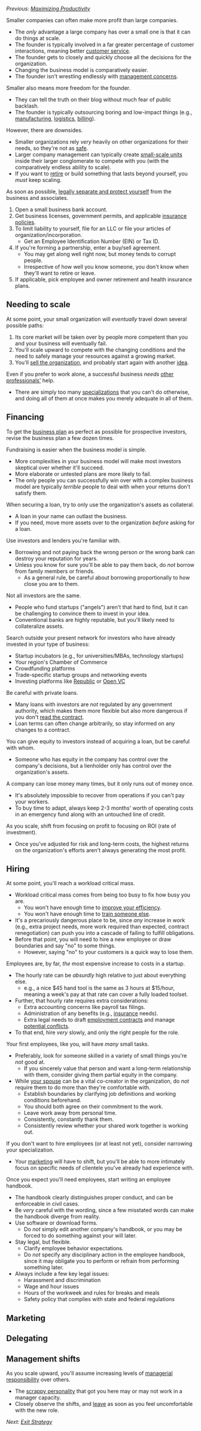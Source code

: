 
*Previous: [Maximizing Productivity](entrepreneur-5_productivity.md)*

Smaller companies can often make more profit than large companies.

- The *only* advantage a large company has over a small one is that it can do things at scale.
- The founder is typically involved in a far greater percentage of customer interactions, meaning better [customer service](marketing.md).
- The founder gets to closely and quickly choose all the decisions for the organization.
- Changing the business model is comparatively easier.
- The founder isn't wrestling endlessly with [management concerns](mgmt-1_why.md).

Smaller also means more freedom for the founder.

- They can tell the truth on their blog without much fear of public backlash.
- The founder is typically outsourcing boring and low-impact things (e.g., [manufacturing](engineering.md), [logistics](logistics.md), [billing](accounting.md)).

However, there are downsides.

- Smaller organizations rely *very* heavily on other organizations for their needs, so they're not as [safe](safety-riskmgmt.md).
- Larger company management can typically create [small-scale units](mgmt-7_changes.md) inside their larger conglomerate to compete with you (with the comparatively endless ability to scale).
- If you want to [retire](entrepreneur-7_exit.md) or build something that lasts beyond yourself, you *must* keep scaling.

As soon as possible, [legally separate and protect yourself](legal-safety.md) from the business and associates.

1. Open a small business bank account.
2. Get business licenses, government permits, and applicable [insurance policies](insurance.md).
3. To limit liability to yourself, file for an LLC or file your articles of organization/incorporation.
   - Get an Employee Identification Number (EIN) or Tax ID.
4. If you're forming a partnership, enter a buy/sell agreement.
   - You may get along well right now, but money tends to corrupt people.
   - Irrespective of how well you know someone, you don't know when they'll want to retire or leave.
5. If applicable, pick employee and owner retirement and health insurance plans.

## Needing to scale

At some point, your small organization will *eventually* travel down several possible paths:

1. Its core market will be taken over by people more competent than you and your business will eventually fail.
2. You'll scale upward to compete with the changing conditions and the need to safely manage your resources against a growing market.
3. You'll [sell the organization](entrepreneur-7_exit.md), and probably start again with another [idea](entrepreneur-2_idea.md).

Even if you prefer to work alone, a successful business *needs* [other professionals'](professionals.md) help.

- There are simply too many [specializations](jobs-specialization.md) that you can't do otherwise, and doing all of them at once makes you merely adequate in all of them.

## Financing

To get the [business plan](entrepreneur-3_plan.md) as perfect as possible for prospective investors, revise the business plan a few dozen times.

Fundraising is easier when the business model is simple.

- More complexities in your business model will make most investors skeptical over whether it'll succeed.
- More elaborate or untested plans are more likely to fail.
- The only people you can successfully win over with a complex business model are typically *terrible* people to deal with when your returns don't satisfy them.

When securing a loan, try to only use the organization's assets as collateral.

- A loan in your name can outlast the business.
- If you need, move more assets over to the organization *before* asking for a loan.

Use investors and lenders you're familiar with.

- Borrowing and not paying back the wrong person or the wrong bank can destroy your reputation for years.
- Unless you know for sure you'll be able to pay them back, do *not* borrow from family members or friends.
  - As a general rule, be careful about borrowing proportionally to how close you are to them.

Not all investors are the same.

- People who fund startups ("angels") aren't that hard to find, but it can be challenging to convince them to invest in your idea.
- Conventional banks are highly reputable, but you'll likely need to collateralize assets.

Search outside your present network for investors who have already invested in your type of business:

- Startup incubators (e.g., for universities/MBAs, technology startups)
- Your region's Chamber of Commerce
- Crowdfunding platforms
- Trade-specific startup groups and networking events
- Investing platforms like [Republic](https://republic.com/) or [Open VC](https://www.openvc.app/)

Be careful with private loans.

- Many loans with investors are *not* regulated by any government authority, which makes them more flexible but also more dangerous if you don't [read the contract](people-6_contracts.md).
- Loan terms can often change arbitrarily, so stay informed on any changes to a contract.

You can give equity to investors instead of acquiring a loan, but be careful with whom.

- Someone who has equity in the company has control over the company's decisions, but a lienholder only has control over the organization's assets.

A company can lose money many times, but it only runs out of money once.

- It's absolutely impossible to recover from operations if you can't pay your workers.
- To buy time to adapt, always keep 2-3 months' worth of operating costs in an emergency fund along with an untouched line of credit.

As you scale, shift from focusing on profit to focusing on ROI (rate of investment).

- Once you've adjusted for risk and long-term costs, the highest returns on the organization's efforts aren't always generating the most profit.

## Hiring

At some point, you'll reach a workload critical mass.

- Workload critical mass comes from being too busy to fix how busy you are.
  - You won't have enough time to [improve your efficiency](success-4_routine.md).
  - You won't have enough time to [train someone else](mgmt-3_teams.md).
- It's a precariously dangerous place to be, since *any* increase in work (e.g., extra project needs, more work required than expected, contract renegotiation) can push you into a cascade of failing to fulfill obligations.
- Before that point, you will need to hire a new employee or draw boundaries and say "no" to some things.
  - However, saying "no" to your customers is a quick way to lose them.

Employees are, by far, *the* most expensive increase to costs in a startup.

- The hourly rate can be *absurdly* high relative to just about everything else.
  - e.g., a nice $45 hand tool is the same as 3 hours at $15/hour, meaning a week's pay at that rate can cover a fully loaded toolset.
- Further, that hourly rate requires extra considerations:
  - Extra accounting concerns like payroll tax filings.
  - Administration of any benefits (e.g., [insurance](insurance.md) needs).
  - Extra legal needs to draft [employment contracts](people-6_contracts.md) and manage [potential conflicts](legal-safety.md).
- To that end, hire *very* slowly, and only the right people for the role.

Your first employees, like you, will have *many* small tasks.

- Preferably, look for someone skilled in a variety of small things you're *not* good at.
  - If you sincerely value that person and want a long-term relationship with them, consider giving them partial equity in the company.
- While [your spouse](relationships-3_marriage.md) can be a vital co-creator in the organization, do *not* require them to do more than they're comfortable with.
  - Establish boundaries by clarifying job definitions and working conditions beforehand.
  - You should both agree on their commitment to the work.
  - Leave work away from personal time.
  - Consistently, constantly thank them.
  - Consistently review whether your shared work together is working out.

If you don't want to hire employees (or at least not yet), consider narrowing your specialization.

- Your [marketing](marketing.md) will have to shift, but you'll be able to more intimately focus on specific needs of clientele you've already had experience with.

Once you expect you'll need employees, start writing an employee handbook.

- The handbook clearly distinguishes proper conduct, and can be enforceable in civil cases.
- Be *very* careful with the wording, since a few misstated words can make the handbook diverge from reality.
- Use software or download forms.
  - Do *not* simply edit another company's handbook, or you may be forced to do something against your will later.
- Stay legal, but flexible.
  - Clarify employee behavior expectations.
  - Do *not* specify any disciplinary action in the employee handbook, since it may obligate you to perform or refrain from performing something later.
- Always include a few key legal issues:
  - Harassment and discrimination
  - Wage and hour issues
  - Hours of the workweek and rules for breaks and meals
  - Safety policy that complies with state and federal regulations

## Marketing

## Delegating

## Management shifts

As you scale upward, you'll assume increasing levels of [managerial responsibility](mgmt-1_why.md) over others.

- The [scrappy personality](entrepreneur-1_why.md) that got you here may or may not work in a manager capacity.
- Closely observe the shifts, and [leave](entrepreneur-7_exit.md) as soon as you feel uncomfortable with the new role.

*Next: [Exit Strategy](entrepreneur-7_exit.md)*
